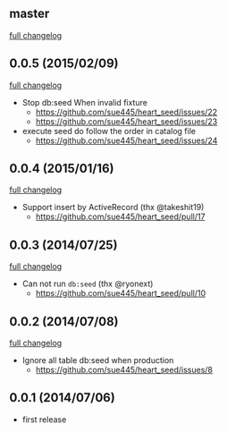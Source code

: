 ## master
[full changelog](https://github.com/sue445/heart_seed/compare/v0.0.5...master)

## 0.0.5 (2015/02/09)
[full changelog](https://github.com/sue445/heart_seed/compare/v0.0.4...v0.0.5)

* Stop db:seed When invalid fixture
  * https://github.com/sue445/heart_seed/issues/22
  * https://github.com/sue445/heart_seed/issues/23
* execute seed do follow the order in catalog file
  * https://github.com/sue445/heart_seed/issues/24

## 0.0.4 (2015/01/16)
[full changelog](https://github.com/sue445/heart_seed/compare/v0.0.3...v0.0.4)

* Support insert by ActiveRecord (thx @takeshit19)
  * https://github.com/sue445/heart_seed/pull/17

## 0.0.3 (2014/07/25)
[full changelog](https://github.com/sue445/heart_seed/compare/v0.0.2...v0.0.3)

* Can not run `db:seed` (thx @ryonext)
  * https://github.com/sue445/heart_seed/pull/10

## 0.0.2 (2014/07/08)
[full changelog](https://github.com/sue445/heart_seed/compare/v0.0.1...v0.0.2)

* Ignore all table db:seed when production
  * https://github.com/sue445/heart_seed/issues/8

## 0.0.1 (2014/07/06)
* first release
